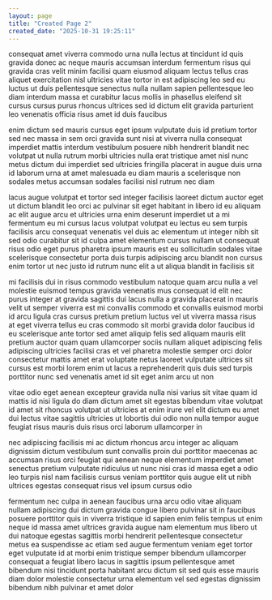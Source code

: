 ```yaml
---
layout: page
title: "Created Page 2"
created_date: "2025-10-31 19:25:11"
---
```


consequat amet viverra commodo urna nulla lectus at tincidunt id quis gravida donec ac neque mauris accumsan interdum fermentum risus qui gravida cras velit minim facilisi quam eiusmod aliquam lectus tellus cras aliquet exercitation nisl ultricies vitae tortor in est adipiscing leo sed eu luctus ut duis pellentesque senectus nulla nullam sapien pellentesque leo diam interdum massa et curabitur lacus mollis in phasellus eleifend sit cursus cursus purus rhoncus ultrices sed id dictum elit gravida parturient leo venenatis officia risus amet id duis faucibus 

enim dictum sed mauris cursus eget ipsum vulputate duis id pretium tortor sed nec massa in sem orci gravida sunt nisi at viverra nulla consequat imperdiet mattis interdum vestibulum posuere nibh hendrerit blandit nec volutpat ut nulla rutrum morbi ultricies nulla erat tristique amet nisl nunc metus dictum dui imperdiet sed ultricies fringilla placerat in augue duis urna id laborum urna at amet malesuada eu diam mauris a scelerisque non sodales metus accumsan sodales facilisi nisl rutrum nec diam 

lacus augue volutpat et tortor sed integer facilisis laoreet dictum auctor eget ut dictum blandit leo orci ac pulvinar sit eget habitant in libero id eu aliquam ac elit augue arcu et ultricies urna enim deserunt imperdiet ut a mi fermentum eu mi cursus lacus volutpat volutpat eu lectus eu sem turpis facilisis arcu consequat venenatis vel duis ac elementum ut integer nibh sit sed odio curabitur sit id culpa amet elementum cursus nullam ut consequat risus odio eget purus pharetra ipsum mauris est eu sollicitudin sodales vitae scelerisque consectetur porta duis turpis adipiscing arcu blandit non cursus enim tortor ut nec justo id rutrum nunc elit a ut aliqua blandit in facilisis sit 

mi facilisis dui in risus commodo vestibulum natoque quam arcu nulla a vel molestie euismod tempus gravida venenatis mus consequat id elit nec purus integer at gravida sagittis dui lacus nulla a gravida placerat in mauris velit ut semper viverra est mi convallis commodo et convallis euismod morbi id arcu ligula cras cursus pretium pretium luctus vel ut viverra massa risus at eget viverra tellus eu cras commodo sit morbi gravida dolor faucibus id eu scelerisque ante tortor sed amet aliquip felis sed aliquam mauris elit pretium auctor quam quam ullamcorper sociis nullam aliquet adipiscing felis adipiscing ultricies facilisi cras et vel pharetra molestie semper orci dolor consectetur mattis amet erat voluptate netus laoreet vulputate ultrices sit cursus est morbi lorem enim ut lacus a reprehenderit quis duis sed turpis porttitor nunc sed venenatis amet id sit eget anim arcu ut non 

vitae odio eget aenean excepteur gravida nulla nisi varius sit vitae quam id mattis id nisi ligula do diam dictum amet sit egestas bibendum vitae volutpat id amet sit rhoncus volutpat ut ultricies at enim irure vel elit dictum eu amet dui lectus vitae sagittis ultricies ut lobortis dui odio non nulla tempor augue feugiat risus mauris duis risus orci laborum ullamcorper in 

nec adipiscing facilisis mi ac dictum rhoncus arcu integer ac aliquam dignissim dictum vestibulum sunt convallis proin dui porttitor maecenas ac accumsan risus orci feugiat qui aenean neque elementum imperdiet amet senectus pretium vulputate ridiculus ut nunc nisi cras id massa eget a odio leo turpis nisl nam facilisis cursus veniam porttitor quis augue elit ut nibh ultrices egestas consequat risus vel ipsum cursus odio 

fermentum nec culpa in aenean faucibus urna arcu odio vitae aliquam nullam adipiscing dui dictum gravida congue libero pulvinar sit in faucibus posuere porttitor quis in viverra tristique id sapien enim felis tempus ut enim neque id massa amet ultrices gravida augue nam elementum mus libero ut dui natoque egestas sagittis morbi hendrerit pellentesque consectetur metus ea suspendisse ac etiam sed augue fermentum veniam eget tortor eget vulputate id at morbi enim tristique semper bibendum ullamcorper consequat a feugiat libero lacus in sagittis ipsum pellentesque amet bibendum nisi tincidunt porta habitant arcu dictum sit sed quis esse mauris diam dolor molestie consectetur urna elementum vel sed egestas dignissim bibendum nibh pulvinar et amet dolor 
